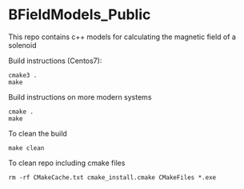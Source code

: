 # BFieldModels_Public
This repo contains c++ models for calculating the magnetic field of a solenoid


Build instructions (Centos7):
```
cmake3 .
make
```

Build instructions on more modern systems
```
cmake .
make
```

To clean the build
```
make clean
```

To clean repo including cmake files
```
rm -rf CMakeCache.txt cmake_install.cmake CMakeFiles *.exe
```
